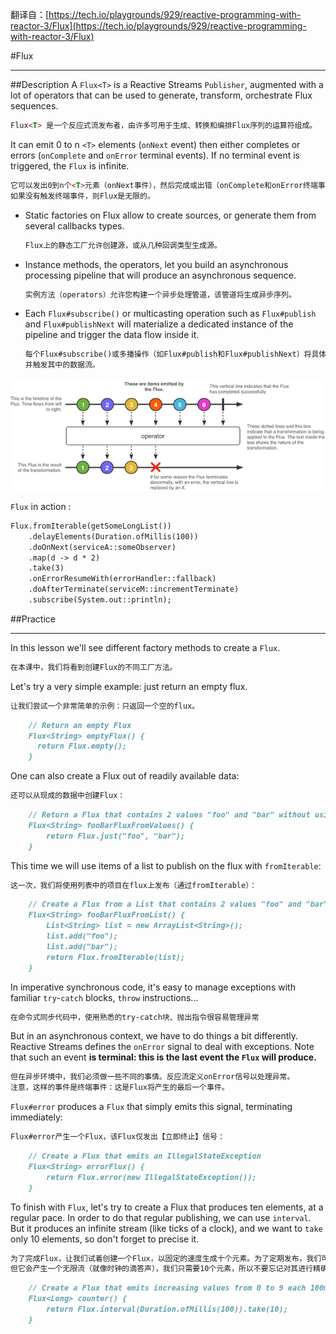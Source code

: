 翻译自：[https://tech.io/playgrounds/929/reactive-programming-with-reactor-3/Flux](https://tech.io/playgrounds/929/reactive-programming-with-reactor-3/Flux)

#Flux
***
##Description
A `Flux<T>` is a Reactive Streams `Publisher`, augmented with a lot of operators 
that can be used to generate, transform, orchestrate Flux sequences.
```markdown
Flux<T> 是一个反应式流发布者，由许多可用于生成、转换和编排Flux序列的运算符组成。
```

It can emit 0 to n `<T>` elements (`onNext` event) then either completes or errors 
(`onComplete` and `onError` terminal events). If no terminal event is triggered, 
the `Flux` is infinite.
```markdown
它可以发出0到n个<T>元素（onNext事件），然后完成或出错（onComplete和onError终端事件）。
如果没有触发终端事件，则Flux是无限的。
```

- Static factories on Flux allow to create sources, or generate them from 
several callbacks types.
    ```markdown
    Flux上的静态工厂允许创建源，或从几种回调类型生成源。
    ```
- Instance methods, the operators, let you build an asynchronous processing 
pipeline that will produce an asynchronous sequence.
    ```markdown
    实例方法（operators）允许您构建一个异步处理管道，该管道将生成异步序列。
    ```
- Each `Flux#subscribe()` or multicasting operation such as `Flux#publish` and 
`Flux#publishNext` will materialize a dedicated instance of the pipeline and 
trigger the data flow inside it.
    ```markdown
    每个Flux#subscribe()或多播操作（如Flux#publish和Flux#publishNext）将具体化管道的专用实例，
    并触发其中的数据流。
    ```

![02_Flux](image/02_Flux.png)

`Flux` in action :  
```markdown
Flux.fromIterable(getSomeLongList())
    .delayElements(Duration.ofMillis(100))
    .doOnNext(serviceA::someObserver)
    .map(d -> d * 2)
    .take(3)
    .onErrorResumeWith(errorHandler::fallback)
    .doAfterTerminate(serviceM::incrementTerminate)
    .subscribe(System.out::println);
```

##Practice
***
In this lesson we'll see different factory methods to create a `Flux`.  
```markdown
在本课中，我们将看到创建Flux的不同工厂方法。
```

Let's try a very simple example: just return an empty flux.  
```markdown
让我们尝试一个非常简单的示例：只返回一个空的flux。  
```
```markdown
    // Return an empty Flux
    Flux<String> emptyFlux() {
      return Flux.empty();
    }
```

One can also create a Flux out of readily available data:  
```markdown
还可以从现成的数据中创建Flux：  
```

```markdown
	// Return a Flux that contains 2 values "foo" and "bar" without using an array or a collection
	Flux<String> fooBarFluxFromValues() {
		return Flux.just("foo", "bar");
	}
```

This time we will use items of a list to publish on the flux 
with `fromIterable`:
```markdown
这一次，我们将使用列表中的项目在flux上发布（通过fromIterable）：
```

```markdown
    // Create a Flux from a List that contains 2 values "foo" and "bar"
    Flux<String> fooBarFluxFromList() {
        List<String> list = new ArrayList<String>();
        list.add("foo");
        list.add("bar");
        return Flux.fromIterable(list);
    }
```

In imperative synchronous code, it's easy to manage exceptions with 
familiar `try`-`catch` blocks, `throw` instructions...
```markdown
在命令式同步代码中，使用熟悉的try-catch块、抛出指令很容易管理异常
```

But in an asynchronous context, we have to do things a bit differently. 
Reactive Streams defines the `onError` signal to deal with exceptions. 
Note that such an event **is terminal: this is the last event the `Flux` will produce.**
```markdown
但在异步环境中，我们必须做一些不同的事情。反应流定义onError信号以处理异常。
注意，这样的事件是终端事件：这是Flux将产生的最后一个事件。
```

`Flux#error` produces a `Flux` that simply emits this signal, terminating immediately:
```markdown
Flux#error产生一个Flux，该Flux仅发出【立即终止】信号：
```

```markdown
    // Create a Flux that emits an IllegalStateException
    Flux<String> errorFlux() {
        return Flux.error(new IllegalStateException());
    }
```

To finish with `Flux`, let's try to create a Flux that produces ten elements, 
at a regular pace. In order to do that regular publishing, we can use `interval`. 
But it produces an infinite stream (like ticks of a clock), and we want to 
`take` only 10 elements, so don't forget to precise it.
```markdown
为了完成Flux，让我们试着创建一个Flux，以固定的速度生成十个元素。为了定期发布，我们可以使用interval。
但它会产生一个无限流（就像时钟的滴答声），我们只需要10个元素，所以不要忘记对其进行精确计算。
```

```markdown
    // Create a Flux that emits increasing values from 0 to 9 each 100ms
    Flux<Long> counter() {
        return Flux.interval(Duration.ofMillis(100)).take(10);
    }
```